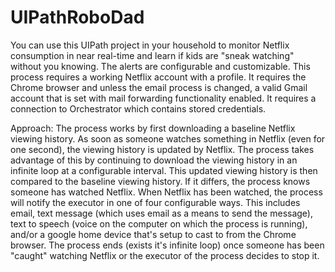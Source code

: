# UIPathRoboDad
You can use this UIPath project in your household to monitor Netflix consumption in near real-time and learn if kids are "sneak watching" without you knowing.  The alerts are configurable and customizable.  This process requires a working Netflix account with a profile. It requires the Chrome browser and unless the email process is changed, a valid Gmail account that is set with mail forwarding functionality enabled. It requires a connection to Orchestrator which contains stored credentials.

Approach:
The process works by first downloading a baseline Netflix viewing history.  As soon as someone watches something in Netflix (even for one second), the viewing history is updated by Netflix.  The process takes advantage of this by continuing to download the viewing history in an infinite loop at a configurable interval.  This updated viewing history is then compared to the baseline viewing history.  If it differs, the process knows someone has watched Netflix.
When Netflix has been watched, the process will notify the executor in one of four configurable ways.  This includes email, text message (which uses email as a means to send the message), text to speech (voice on the computer on which the process is running), and/or a google home device that's setup to cast to from the Chrome browser. 
The process ends (exists it's infinite loop) once someone has been "caught" watching Netflix or the executor of the process decides to stop it.
